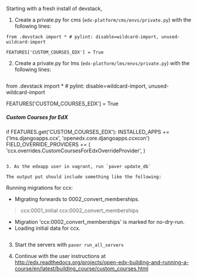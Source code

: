 Starting with a fresh install of devstack,

1. Create a private.py for cms (`edx-platform/cms/envs/private.py`) with the following lines:

 ```
from .devstack import * # pylint: disable=wildcard-import, unused-wildcard-import

FEATURES['CUSTOM_COURSES_EDX'] = True
 ```

2. Create a private.py for lms (`edx-platform/lms/envs/private.py`) with the following lines:

   ```
from .devstack import * # pylint: disable=wildcard-import, unused-wildcard-import

FEATURES['CUSTOM_COURSES_EDX'] = True

##### Custom Courses for EdX #####
if FEATURES.get('CUSTOM_COURSES_EDX'):
        INSTALLED_APPS += ('lms.djangoapps.ccx', 'openedx.core.djangoapps.ccxcon')
        FIELD_OVERRIDE_PROVIDERS += (
            'ccx.overrides.CustomCoursesForEdxOverrideProvider',
        )
   ```

3. As the edxapp user in vagrant, run `paver update_db`

   The output put should include something like the following:

   ```
Running migrations for ccx:
 - Migrating forwards to 0002_convert_memberships.
 > ccx:0001_initial
 > ccx:0002_convert_memberships
 - Migration 'ccx:0002_convert_memberships' is marked for no-dry-run.
 - Loading initial data for ccx.
   ```

3. Start the servers with `paver run_all_servers`

3. Continue with the user instructions at
http://edx.readthedocs.org/projects/open-edx-building-and-running-a-course/en/latest/building_course/custom_courses.html
